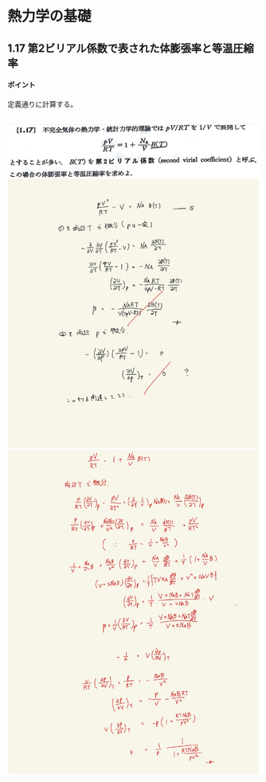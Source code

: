 <script type="text/javascript" async src="https://cdnjs.cloudflare.com/ajax/libs/mathjax/2.7.7/MathJax.js?config=TeX-MML-AM_CHTML">

</script>

<script type="text/x-mathjax-config">
 MathJax.Hub.Config({
 tex2jax: {
 inlineMath: [['$', '$'] ],
 displayMath: [ ['$$','$$'], ["\\[","\\]"] ]
 }
 });
</script>

# 熱力学の基礎
## 1.17 第2ビリアル係数で表された体膨張率と等温圧縮率

#### ポイント

定義通りに計算する。
<br>
<br>

<img width="600" alt="Harashima-22" src="./images/Harashima-22.jpg">
<img width="600" alt="Harashima-23" src="./images/Harashima-23.jpg">